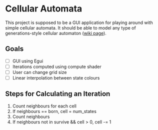 # Cellular Automata

This project is supposed to be a GUI application for playing around with simple
cellular automata. It should be able to model any type of generations-style
cellular automaton ([wiki page](https://conwaylife.com/wiki/Generations)).

## Goals

- [ ] GUI using Egui
- [ ] Iterations computed using compute shader
- [ ] User can change grid size
- [ ] Linear interpolation between state colours

## Steps for Calculating an Iteration

1. Count neighbours for each cell
2. If neighbours == born, cell = num_states
3. Count neighbours
4. If neighbours not in survive && cell > 0, cell -= 1
